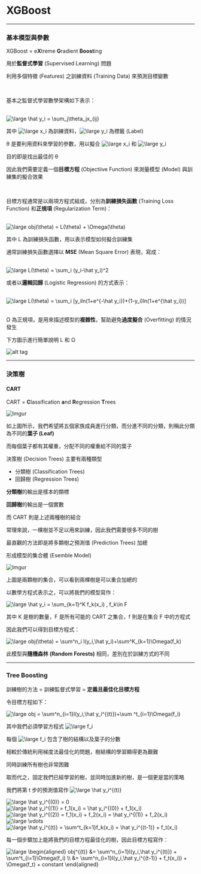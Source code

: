 # XGBoost
***
### 基本模型與參數

XGBoost = e**X**treme **G**radient **Boost**ing

用於**監督式學習** (Supervised Learning) 問題

利用多個特徵 (Features) 之訓練資料 (Training Data) 來預測目標變數

<br />

基本之監督式學習數學架構如下表示：

<br />

<img src="https://latex.codecogs.com/gif.latex?\large&space;\hat&space;y_i&space;=&space;\sum_j\theta_jx_{ij}" title="\large \hat y_i = \sum_j\theta_jx_{ij}" />

<br />

其中 <img src="https://latex.codecogs.com/svg.latex?\inline&space;\large&space;x_i" title="\large x_i" /> 為訓練資料，<img src="https://latex.codecogs.com/svg.latex?\inline&space;\large&space;y_i" title="\large y_i" /> 為標籤 (Label)

&theta; 是要利用資料來學習的參數，用以擬合 <img src="https://latex.codecogs.com/svg.latex?\inline&space;\large&space;x_i" title="\large x_i" /> 和 <img src="https://latex.codecogs.com/svg.latex?\inline&space;\large&space;y_i" title="\large y_i" /> 

目的即是找出最佳的 &theta;

因此我們需要定義一個**目標方程** (Objectiive Function) 來測量模型 (Model) 與訓練集的擬合效果

<br />

目標方程通常是以兩項方程式組成，分別為**訓練損失函數** (Training Loss Function) 和**正規項** (Regularization Term)：

<br />

<img src="https://latex.codecogs.com/gif.latex?\large&space;obj(\theta)&space;=&space;L(\theta)&space;&plus;&space;\Omega(\theta)" title="\large obj(\theta) = L(\theta) + \Omega(\theta)" />

<br />

其中 L 為訓練損失函數，用以表示模型如何擬合訓練集

通常訓練損失函數選擇以 **MSE** (Mean Square Error) 表現，寫成：

<br />

<img src="https://latex.codecogs.com/svg.latex?\large&space;L(\theta)&space;=&space;\sum_i&space;(y_i-\hat&space;y_i)^2" title="\large L(\theta) = \sum_i (y_i-\hat y_i)^2" />

<br />

或者以**邏輯回歸** (Logistic Regression) 的方式表示：

<br />

<img src="https://latex.codecogs.com/svg.latex?\large&space;L(\theta)&space;=&space;\sum_i&space;[y_iln(1&plus;e^{-\hat&space;y_i})&plus;(1-y_i)ln(1&plus;e^{\hat&space;y_i})]" title="\large L(\theta) = \sum_i [y_iln(1+e^{-\hat y_i})+(1-y_i)ln(1+e^{\hat y_i})]" />

<br />

<br />

&Omega; 為正規項，是用來描述模型的**複雜性**，幫助避免**過度擬合** (Overfitting) 的情況發生

下方圖示進行簡單說明 L 和 &Omega;

![alt tag](https://i.imgur.com/AsV0DAI.png)

***
### 決策樹

#### CART

CART = **C**lassification **a**nd **R**egression **T**rees

![Imgur](https://i.imgur.com/1P6pgEv.png)

如上圖所示，我們希望將五個家族成員進行分類，而分進不同的分類，則稱此分類為不同的**葉子 (Leaf)**

而每個葉子都有其權重，分配不同的權重給不同的葉子

決策樹 (Decision Trees) 主要有兩種類型

* 分類樹 (Classification Trees)
* 回歸樹 (Regression Trees)

**分類樹**的輸出是樣本的類標

**回歸樹**的輸出是一個實數

而 CART 則是上述兩種樹的結合

常理來說，一棵樹並不足以用來訓練，因此我們需要很多不同的樹

最直觀的方法即是將多顆樹之預測值 (Prediction Trees) 加總

形成模型的集合體 (Esemble Model)

![Imgur](https://i.imgur.com/q0N5yS2.png)

上圖是兩顆樹的集合，可以看到兩棵樹是可以重合加總的

以數學方程式表示之，可以將我們的模型寫作：

<img src="https://latex.codecogs.com/svg.latex?\large&space;\hat&space;y_i&space;=&space;\sum_{k=1}^K&space;f_k(x_i)&space;,&space;f_k\in&space;F" title="\large \hat y_i = \sum_{k=1}^K f_k(x_i) , f_k\in F" />

其中 K 是樹的數量，F 是所有可能的 CART 之集合，f 則是在集合 F 中的方程式

因此我們可以得到目標方程式：

<img src="https://latex.codecogs.com/svg.latex?\large&space;obj(\theta)&space;=&space;\sum^n_i&space;l(y_i,\hat&space;y_i)&plus;\sum^K_{k=1}\Omega(f_k)" title="\large obj(\theta) = \sum^n_i l(y_i,\hat y_i)+\sum^K_{k=1}\Omega(f_k)" />


此模型與**隨機森林** **(Random Forests)** 相同，差別在於訓練方式的不同

***
### Tree Boosting

訓練樹的方法 = 訓練監督式學習 = **定義且最佳化目標方程**

令目標方程如下：

<img src="https://latex.codecogs.com/svg.latex?\large&space;obj&space;=&space;\sum^n_{i=1}l(y_i,\hat&space;y_i^{(t)})&plus;\sum&space;^t_{i=1}\Omega(f_i)" title="\large obj = \sum^n_{i=1}l(y_i,\hat y_i^{(t)})+\sum ^t_{i=1}\Omega(f_i)" />

其中我們必須學習方程式 <img src="https://latex.codecogs.com/svg.latex?\inline&space;\large&space;f_i" title="\large f_i" />

每個 <img src="https://latex.codecogs.com/svg.latex?\inline&space;\large&space;f_i" title="\large f_i" /> 包含了樹的結構以及葉子的分數

相較於傳統利用梯度法最佳化的問題，樹結構的學習顯得更為艱難

同時訓練所有樹也非常困難

取而代之，固定我們已經學習的樹，並同時加進新的樹，是一個更是當的策略

我們將第 t 步的預測值寫作 <img src="https://latex.codecogs.com/svg.latex?\inline&space;\large&space;\hat&space;y_i^{(t)}" title="\large \hat y_i^{(t)}" /> 

<img src="https://latex.codecogs.com/svg.latex?\large&space;\hat&space;y_i^{(0)}&space;=&space;0" title="\large \hat y_i^{(0)} = 0" />

<img src="https://latex.codecogs.com/svg.latex?\large&space;\hat&space;y_i^{(1)}&space;=&space;f_1(x_i)&space;=&space;\hat&space;y_i^{(0)}&space;&plus;&space;f_1(x_i)" title="\large \hat y_i^{(1)} = f_1(x_i) = \hat y_i^{(0)} + f_1(x_i)" />

<img src="https://latex.codecogs.com/svg.latex?\large&space;\hat&space;y_i^{(2)}&space;=&space;f_1(x_i)&space;&plus;&space;f_2(x_i)&space;=&space;\hat&space;y_i^{(1)}&space;&plus;&space;f_2(x_i)" title="\large \hat y_i^{(2)} = f_1(x_i) + f_2(x_i) = \hat y_i^{(1)} + f_2(x_i)" />

<img src="https://latex.codecogs.com/svg.latex?\large&space;\vdots" title="\large \vdots" />

<img src="https://latex.codecogs.com/svg.latex?\large&space;\hat&space;y_i^{(t)}&space;=&space;\sum^t_{k=1}f_k(x_i)&space;=&space;\hat&space;y_i^{(t-1)}&space;&plus;&space;f_t(x_i)" title="\large \hat y_i^{(t)} = \sum^t_{k=1}f_k(x_i) = \hat y_i^{(t-1)} + f_t(x_i)" />

每一個步驟加上能將我們的目標方程最佳化的樹，因此目標方程寫作：

<img src="https://latex.codecogs.com/svg.latex?\large&space;\begin{aligned}&space;obj^{(t)}&space;&=&space;\sum^n_{i=1}l(y_i,\hat&space;y_i^{(t)})&space;&plus;&space;\sum^t_{i=1}\Omega(f_i)&space;\\&space;&=&space;\sum^n_{i=1}l(y_i,\hat&space;y_i^{(t-1)}&space;&plus;&space;f_t(x_i))&space;&plus;&space;\Omega(f_t)&space;&plus;&space;constant&space;\end{aligned}" title="\large \begin{aligned} obj^{(t)} &= \sum^n_{i=1}l(y_i,\hat y_i^{(t)}) + \sum^t_{i=1}\Omega(f_i) \\ &= \sum^n_{i=1}l(y_i,\hat y_i^{(t-1)} + f_t(x_i)) + \Omega(f_t) + constant \end{aligned}" />









